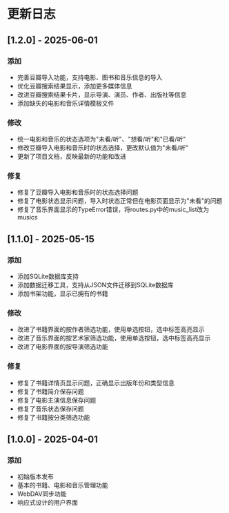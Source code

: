 # 更新日志

## [1.2.0] - 2025-06-01

### 添加
- 完善豆瓣导入功能，支持电影、图书和音乐信息的导入
- 优化豆瓣搜索结果显示，添加更多媒体信息
- 改进豆瓣搜索结果卡片，显示导演、演员、作者、出版社等信息
- 添加缺失的电影和音乐详情模板文件

### 修改
- 统一电影和音乐的状态选项为"未看/听"、"想看/听"和"已看/听"
- 修改豆瓣导入电影和音乐时的状态选择，更改默认值为"未看/听"
- 更新了项目文档，反映最新的功能和改进

### 修复
- 修复了豆瓣导入电影和音乐时的状态选择问题
- 修复了电影状态显示问题，导入时状态正常但在电影页面显示为"未看"的问题
- 修复了音乐界面显示的TypeError错误，将routes.py中的music_list改为musics

## [1.1.0] - 2025-05-15

### 添加
- 添加SQLite数据库支持
- 添加数据迁移工具，支持从JSON文件迁移到SQLite数据库
- 添加书架功能，显示已拥有的书籍

### 修改
- 改进了书籍界面的按作者筛选功能，使用单选按钮，选中标签高亮显示
- 改进了音乐界面的按艺术家筛选功能，使用单选按钮，选中标签高亮显示
- 改进了电影界面的按导演筛选功能

### 修复
- 修复了书籍详情页显示问题，正确显示出版年份和类型信息
- 修复了书籍简介保存问题
- 修复了电影主演信息保存问题
- 修复了音乐状态保存问题
- 修复了书籍按分类筛选功能

## [1.0.0] - 2025-04-01

### 添加
- 初始版本发布
- 基本的书籍、电影和音乐管理功能
- WebDAV同步功能
- 响应式设计的用户界面 